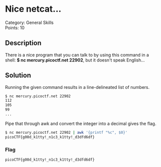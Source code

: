 # Nice netcat...
Category: General Skills\
Points: 10

## Description
There is a nice program that you can talk to by using this command in a shell: **$ nc mercury.picoctf.net 22902**, but it doesn't speak English...

## Solution
Running the given command results in a line-delineated list of numbers.
```bash
$ nc mercury.picoctf.net 22902
112 
105 
99 
...
```

Pipe that through awk and convert the integer into a decimal gives the flag.
```bash
$ nc mercury.picoctf.net 22902 | awk '{printf "%c", $0}'
picoCTF{g00d_k1tty!_n1c3_k1tty!_d3dfd6df}
```

### Flag
```
picoCTF{g00d_k1tty!_n1c3_k1tty!_d3dfd6df}
```